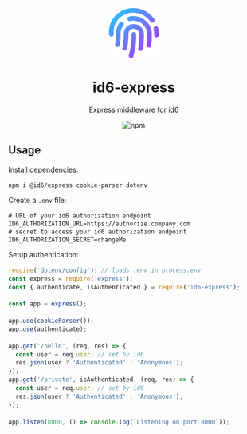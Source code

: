 <p align="center">
  <a href="https://id6.io">
    <img alt="id6-logo" src="https://raw.githubusercontent.com/id6/id6-brand/latest/logo/id6-logo-purple.svg" width="100"/>
  </a>
</p>
<h1 align="center">id6-express</h1>
<p align="center">Express middleware for id6</p>

<p align="center">
  <img alt="npm" src="https://img.shields.io/npm/v/@id6/express">
</p>

## Usage

Install dependencies:

```
npm i @id6/express cookie-parser dotenv
```

Create a `.env` file:

```dotenv
# URL of your id6 authorization endpoint
ID6_AUTHORIZATION_URL=https://authorize.company.com
# secret to access your id6 authorization endpoint
ID6_AUTHORIZATION_SECRET=changeMe
```

Setup authentication:

```js
require('dotenv/config'); // loads .env in process.env
const express = require('express');
const { authenticate, isAuthenticated } = require('id6-express');

const app = express();

app.use(cookieParser());
app.use(authenticate);

app.get('/hello', (req, res) => {
  const user = req.user; // set by id6
  res.json(user ? 'Authenticated' : 'Anonymous');
});
app.get('/private', isAuthenticated, (req, res) => {
  const user = req.user; // set by id6
  res.json(user ? 'Authenticated' : 'Anonymous');
});

app.listen(8000, () => console.log(`Listening on port 8000`));
```
